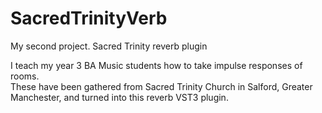 # SacredTrinityVerb
My second project.  Sacred Trinity reverb plugin

I teach my year 3 BA Music students how to take impulse responses of rooms.  
These have been gathered from Sacred Trinity Church in Salford, Greater Manchester, and turned into this reverb VST3 plugin. 
